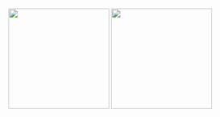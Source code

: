 ###

<img src="https://github.com/user-attachments/assets/d40cb251-ff67-4e5b-b1bc-2ada966de564" width="200px">
<img src="https://github.com/user-attachments/assets/2d42e734-e70f-4b6f-ae18-726daa996232" width="200px">
